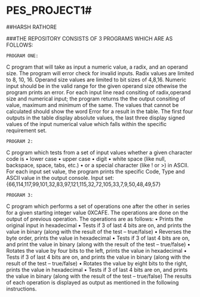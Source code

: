 # PES_PROJECT1#

##HARSH RATHORE

###THE REPOSITORY CONSISTS OF 3 PROGRAMS WHICH ARE AS FOLLOWS:
    
    PROGRAM ONE:
C program that will take as input a numeric value, a radix, and an operand size. The program will error check for invalid inputs.  Radix values are limited to 8, 10, 16.  Operand size values are limited to bit sizes of 4,8,16.  Numeric input should be in the valid range for the given operand size othewise the program prints an error.  For each input line read consiting of radix,operand size and numerical input; the program returns the the output consiting of value, maximum and minimum of the same. The values that cannot be calculated should show the word Error for a result in the table.  The first four outputs in the table display absolute values, the last three display signed values of the input numerical value which falls within the specific requirement set.
    
    PROGRAM 2:
C program which tests from a set of input values whether a given character code is 
•	lower case
•	upper case
•	digit
•	white space (like null, backspace, space, tabs, etc.)
•	or a special character (like ! or >) in ASCII.  
For each input set value, the program prints the specific Code, Type and ASCII value in the output console.
Input set:  {66,114,117,99,101,32,83,97,121,115,32,72,105,33,7,9,50,48,49,57}

    PROGRAM 3:
C program which performs a set of operations one after the other in series for a given starting integer value 0XCAFE. The operations are done on the output of previous operation. The operations are as follows:
•	Prints the original input in hexadecimal
•	Tests if 3 of last 4 bits are on, and prints the value in binary (along with the result of the test – true/false)
•	Reverses the byte order, prints the value in hexadecimal
•	Tests if 3 of last 4 bits are on, and print the value in binary (along with the result of the test – true/false)
•	Rotates the value by four bits to the left, prints the value in hexadecimal
•	Tests if 3 of last 4 bits are on, and prints the value in binary (along with the result of the test – true/false)
•	Rotates the value by eight bits to the right, prints the value in hexadecimal
•	Tests if 3 of last 4 bits are on, and prints the value in binary (along with the result of the test – true/false)
The results of each operation is displayed as output as mentioned in the following instructions.



    

 

